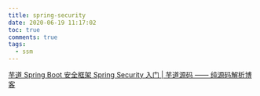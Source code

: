 ```yaml
---
title: spring-security
date: 2020-06-19 11:17:02
toc: true
comments: true
tags:
  - ssm
---
```


[芋道 Spring Boot 安全框架 Spring Security 入门 | 芋道源码 —— 纯源码解析博客](http://www.iocoder.cn/Spring-Boot/Spring-Security/?self)
